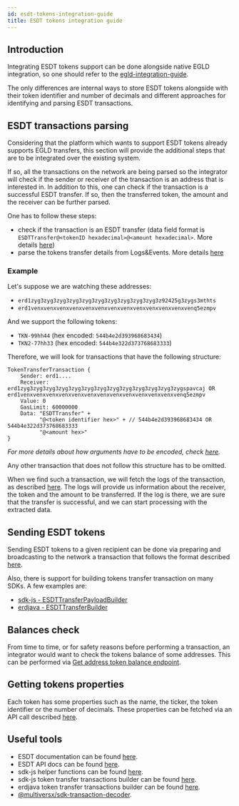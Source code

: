 ```yaml
---
id: esdt-tokens-integration-guide
title: ESDT tokens integration guide
---
```


[comment]: # (mx-abstract)

## **Introduction**
Integrating ESDT tokens support can be done alongside native EGLD integration, so one should refer to the [egld-integration-guide](/integrators/egld-integration-guide).

The only differences are internal ways to store ESDT tokens alongside with their token identifier and number of decimals and different approaches
for identifying and parsing ESDT transactions.

[comment]: # (mx-context-auto)

## **ESDT transactions parsing**
Considering that the platform which wants to support ESDT tokens already supports EGLD transfers, this section will
provide the additional steps that are to be integrated over the existing system. 

If so, all the transactions on the network are being parsed so the integrator will check if the sender or receiver of the transaction
is an address that is interested in. 
In addition to this, one can check if the transaction is a successful ESDT transfer. If so, then the transferred token, the amount and the
receiver can be further parsed. 

One has to follow these steps:
- check if the transaction is an ESDT transfer (data field format is `ESDTTransfer@<tokenID hexadecimal>@<amount hexadecimal>`. More details [here](/developers/esdt-tokens#transfers))
- parse the tokens transfer details from Logs&Events. More details [here](/developers/esdt-tokens#parse-fungible-tokens-transfer-logs)

[comment]: # (mx-context-auto)

### Example
Let's suppose we are watching these addresses:
- `erd1zyg3zyg3zyg3zyg3zyg3zyg3zyg3zyg3zyg3zyg3z92425g3zygs3mthts`
- `erd1venxvenxvenxvenxvenxvenxvenxvenxvenxvenxvenxvenxvenq5ezmpv`

And we support the following tokens:
- `TKN-99hh44` (hex encoded: `544b4e2d393968683434`)
- `TKN2-77hh33` (hex encoded: `544b4e322d373768683333`)

Therefore, we will look for transactions that have the following structure:
```
TokenTransferTransaction {
    Sender: erd1....
    Receiver: erd1zyg3zyg3zyg3zyg3zyg3zyg3zyg3zyg3zyg3zyg3zyg3zyg3zygspavcaj OR erd1venxvenxvenxvenxvenxvenxvenxvenxvenxvenxvenxvenxvenq5ezmpv
    Value: 0 
    GasLimit: 60000000
    Data: "ESDTTransfer" +
          "@<token identifier hex>" + // 544b4e2d393968683434 OR 544b4e322d373768683333
          "@<amount hex>"
}
```
*For more details about how arguments have to be encoded, check [here](/developers/sc-calls-format).*

Any other transaction that does not follow this structure has to be omitted. 

When we find such a transaction, we will fetch the logs of the transaction, as described [here](/developers/esdt-tokens#parse-fungible-tokens-transfer-logs). 
The logs will provide us information about the receiver, the token and the amount to be transferred. If the log is there, we are sure that 
the transfer is successful, and we can start processing with the extracted data.

[comment]: # (mx-context-auto)

## **Sending ESDT tokens**
Sending ESDT tokens to a given recipient can be done via preparing and broadcasting to the network a transaction that 
follows the format described [here](/developers/esdt-tokens#transfers).

Also, there is support for building tokens transfer transaction on many SDKs. A few examples are:
- [sdk-js - ESDTTransferPayloadBuilder](https://github.com/multiversx/mx-sdk-js-core/blob/main/src/tokenTransferBuilders.ts)
- [erdjava - ESDTTransferBuilder](https://github.com/multiversx/mx-sdk-erdjava/blob/main/src/main/java/multiversx/esdt/builders/ESDTTransferBuilder.java)

[comment]: # (mx-context-auto)

## **Balances check**
From time to time, or for safety reasons before performing a transaction, an integrator would want to check the tokens balance of some
addresses. This can be performed via [Get address token balance endpoint](/developers/esdt-tokens#get-balance-for-an-address-and-an-esdt-token).

[comment]: # (mx-context-auto)

## **Getting tokens properties**
Each token has some properties such as the name, the ticker, the token identifier or the number of decimals. 
These properties can be fetched via an API call described [here](/developers/esdt-tokens#get-esdt-token-properties).

[comment]: # (mx-context-auto)

## **Useful tools**
- ESDT documentation can be found [here](/developers/esdt-tokens).
- ESDT API docs can be found [here](/developers/esdt-tokens#rest-api).
- sdk-js helper functions can be found [here](https://github.com/multiversx/mx-sdk-js-core/blob/release/v9/src/esdtHelpers.ts).
- sdk-js token transfer transactions builder can be found [here](https://github.com/multiversx/mx-sdk-js-core/blob/main/src/tokenTransferBuilders.ts).
- erdjava token transfer transactions builder can be found [here](https://github.com/multiversx/mx-sdk-erdjava/blob/main/src/main/java/multiversx/esdt/builders/ESDTNFTTransferBuilder.java).
- [@multiversx/sdk-transaction-decoder](https://www.npmjs.com/package/@multiversx/sdk-transaction-decoder).
